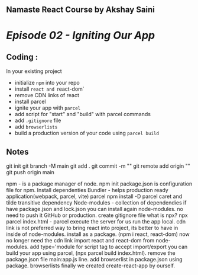 ## Namaste React Course by Akshay Saini

# _Episode 02 - Igniting Our App_

## Coding :

In your existing project

- initialize `npm` into your repo
- install `react and `react-dom`
- remove CDN links of react
- install parcel
- ignite your app with `parcel`
- add script for "start" and "build" with parcel commands
- add `.gitignore` file
- add `browserlists`
- build a production version of your code using `parcel build`


## Notes

git init
git branch -M main
git add .
git commit -m ""
git remote add origin ""
git push origin main

npm - is a package manager of node.
npm init
package.json is configuration file for npm.
Install dependenties
Bundler - helps production ready application(webpack, parcel, vite)
parcel
npm install -D parcel
caret and tilde
transitive dependency
Node-modules - collection of dependendies
if have package.json and lock.json you can install again node-modules. no need to push it GitHub or production.
create gitignore file
what is npx?
npx parcel index.html - parcel execute the server for us run the app local.
cdn link is not preferred way to bring react into project, its better to have in inside of node-modules. install as a package. (npm i react, react-dom)
now no longer need the cdn link
import react and react-dom from node-modules.
add type='module for script tag to accept import/export
you can build your app using parcel, (npx parcel build index.html). remove the package.json file main:app.js line. 
add browserlist in package.json using package. browserlists
finally we created create-react-app by ourself.




